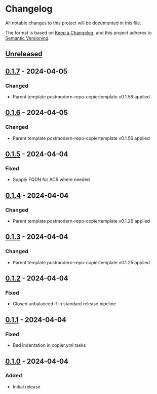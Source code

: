 # Changelog
All notable changes to this project will be documented in this file.

The format is based on [Keep a Changelog](https://keepachangelog.com/en/1.0.0/),
and this project adheres to [Semantic Versioning](https://semver.org/spec/v2.0.0.html).

## [Unreleased]

## [0.1.7] - 2024-04-05
### Changed
- Parent template postmodern-repo-copiertemplate v0.1.58 applied

## [0.1.6] - 2024-04-05
### Changed
- Parent template postmodern-repo-copiertemplate v0.1.56 applied

## [0.1.5] - 2024-04-04
### Fixed
- Supply FQDN for ACR where needed

## [0.1.4] - 2024-04-04
### Changed
- Parent template postmodern-repo-copiertemplate v0.1.26 applied

## [0.1.3] - 2024-04-04
### Changed
- Parent template postmodern-repo-copiertemplate v0.1.25 applied

## [0.1.2] - 2024-04-04
### Fixed
- Closed unbalanced if in standard release pipeline

## [0.1.1] - 2024-04-04
### Fixed
- Bad indentation in copier.yml tasks

## [0.1.0] - 2024-04-04
### Added
- Initial release

[Unreleased]: https://github.com/natescherer/postmodern-helm-chart-copiertemplate/compare/v0.1.7..HEAD
[0.1.7]: https://github.com/natescherer/postmodern-helm-chart-copiertemplate/compare/v0.1.6..v0.1.7
[0.1.6]: https://github.com/natescherer/postmodern-helm-chart-copiertemplate/compare/v0.1.5..v0.1.6
[0.1.5]: https://github.com/natescherer/postmodern-helm-chart-copiertemplate/compare/v0.1.4..v0.1.5
[0.1.4]: https://github.com/natescherer/postmodern-helm-chart-copiertemplate/compare/v0.1.3..v0.1.4
[0.1.3]: https://github.com/natescherer/postmodern-helm-chart-copiertemplate/compare/v0.1.2..v0.1.3
[0.1.2]: https://github.com/natescherer/postmodern-helm-chart-copiertemplate/compare/v0.1.1..v0.1.2
[0.1.1]: https://github.com/natescherer/postmodern-helm-chart-copiertemplate/compare/v0.1.0..v0.1.1
[0.1.0]: https://github.com/natescherer/postmodern-helm-chart-copiertemplate/tree/v0.1.0